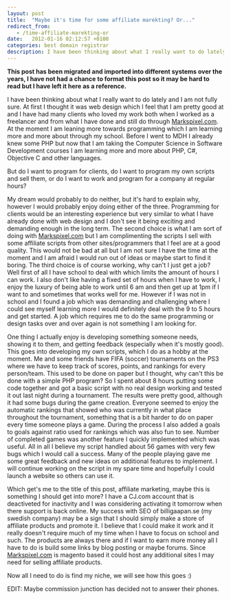 ```yaml
---
layout: post
title:  "Maybe it's time for some affiliate marekting? Or..."
redirect_from:
   - /time-affiliate-marekting-or
date:   2012-01-16 02:12:57 +0100
categories: best domain registrar
description: I have been thinking about what I really want to do lately and I am not fully sure. At first I thought it was web design which I feel that I am pretty good at and I have had many clients who loved my...
---
```


**This post has been migrated and imported into different systems over the years, I have not had a chance to format this post so it may be hard to read but I have left it here as a reference.**

I have been thinking about what I really want to do lately and I am not fully sure. At first I thought it was web design which I feel that I am pretty good at and I have had many clients who loved my work both when I worked as a freelancer and from what I have done and still do through [Markspixel.com](http://Markspixel.com "Markspixel"). At the moment I am leaning more towards programming which I am learning more and more about through my school. Before I went to MDH I already knew some PHP but now that I am taking the Computer Science in Software Development courses I am learning more and more about PHP, C#, Objective C and other languages.  
  
 But do I want to program for clients, do I want to program my own scripts and sell them, or do I want to work and program for a company at regular hours?  
  
 My dream would probably to do neither, but it's hard to explain why, however I would probably enjoy doing either of the three. Programming for clients would be an interesting experience but very similar to what I have already done with web design and I don't see it being exciting and demanding enough in the long term. The second choice is what I am sort of doing with [Markspixel.com](http://Markspixel.com "Markspixel") but I am complimenting the scripts I sell with some affiliate scripts from other sites/programmers that I feel are at a good quality. This would not be bad at all but I am not sure I have the time at the moment and I am afraid I would run out of ideas or maybe start to find it boring. The third choice is of course working, why can't I just get a job? Well first of all I have school to deal with which limits the amount of hours I can work. I also don't like having a fixed set of hours when I have to work, I enjoy the luxury of being able to work until 6 am and then get up at 1pm if I want to and sometimes that works well for me. However if I was not in school and I found a job which was demanding and challenging where I could see myself learning more I would definitely deal with the 9 to 5 hours and get started. A job which requires me to do the same programming or design tasks over and over again is not something I am looking for.  
  
 One thing I actually enjoy is developing something someone needs, showing it to them, and getting feedback (especially when it's mostly good). This goes into developing my own scripts, which I do as a hobby at the moment. Me and some friends have FIFA (soccer) tournaments on the PS3 where we have to keep track of scores, points, and rankings for every person/team. This used to be done on paper but I thought, why can't this be done with a simple PHP program? So I spent about 8 hours putting some code together and got a basic script with no real design working and tested it out last night during a tournament. The results were pretty good, although it had some bugs during the game creation. Everyone seemed to enjoy the automatic rankings that showed who was currently in what place throughout the tournament, something that is a bit harder to do on paper every time someone plays a game. During the process I also added a goals to goals against ratio used for rankings which was also fun to see. Number of completed games was another feature I quickly implemented which was useful. All in all I believe my script handled about 56 games with very few bugs which I would call a success. Many of the people playing gave me some great feedback and new ideas on additional features to implement. I will continue working on the script in my spare time and hopefully I could launch a website so others can use it.  
  
 Which get's me to the title of this post, affiliate marketing, maybe this is something I should get into more? I have a CJ.com account that is deactiveted for inactivity and I was considering activating it tomorrow when there support is back online. My success with SEO of billigaapan.se (my swedish company) may be a sign that I should simply make a store of affiliate products and promote it. I believe that I could make it work and it really doesn't require much of my time when I have to focus on school and such. The products are always there and if I want to earn more money all I have to do is build some links by blog posting or maybe forums. Since [Markspixel.com](http://Markspixel.com "Markspixel") is magento based it could host any additional sites I may need for selling affiliate products.  
  
 Now all I need to do is find my niche, we will see how this goes :)  
  
 EDIT: Maybe commission junction has decided not to answer their phones.